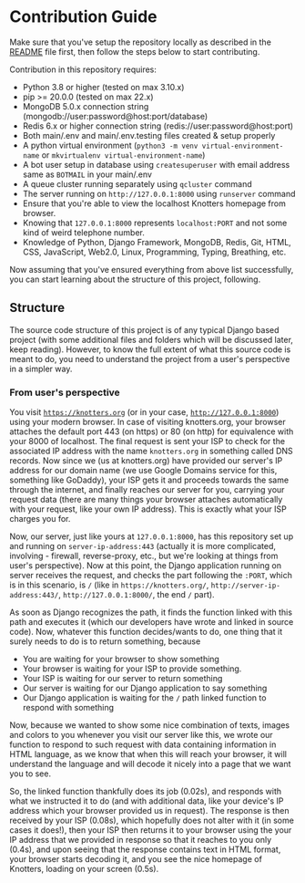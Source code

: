 # Contribution Guide

Make sure that you've setup the repository locally as described in the [README](README.md) file first,
then follow the steps below to start contributing.

Contribution in this repository requires:

- Python 3.8 or higher (tested on max 3.10.x)
- pip >= 20.0.0 (tested on max 22.x)
- MongoDB 5.0.x connection string (mongodb://user:password@host:port/database)
- Redis 6.x or higher connection string (redis://user:password@host:port)
- Both main/.env and main/.env.testing files created & setup properly
- A python virtual environment (`python3 -m venv virtual-environment-name` or `mkvirtualenv virtual-environment-name`)
- A bot user setup in database using `createsuperuser` with email address same as `BOTMAIL` in your main/.env
- A queue cluster running separately using `qcluster` command
- The server running on `http://127.0.0.1:8000` using `runserver` command
- Ensure that you're able to view the localhost Knotters homepage from browser.
- Knowing that `127.0.0.1:8000` represents `localhost:PORT` and not some kind of weird telephone number.
- Knowledge of Python, Django Framework, MongoDB, Redis, Git, HTML, CSS, JavaScript, Web2.0, Linux, Programming, Typing, Breathing, etc.

Now assuming that you've ensured everything from above list successfully, you can start learning about the structure of this project, following.

## Structure

The source code structure of this project is of any typical Django based project (with some additional files and folders which will be discussed later, keep reading). However, to know the full extent of what this source code is meant to do, you need to understand the project from a user's perspective in a simpler way.

### From user's perspective

You visit [`https://knotters.org`](https://knotters.org]) (or in your case, [`http://127.0.0.1:8000`](http://127.0.0.1:8000)) using your modern browser. In case of visiting knotters.org, your browser attaches the default port 443 (on https) or 80 (on http) for equivalence with your 8000 of localhost. The final request is sent your ISP to check for the associated IP address with the name `knotters.org` in something called DNS records. Now since we (us at knotters.org) have provided our server's IP address for our domain name (we use Google Domains service for this, something like GoDaddy), your ISP gets it and proceeds towards the same through the internet, and finally reaches our server for you, carrying your request data (there are many things your browser attaches automatically with your request, like your own IP address). This is exactly what your ISP charges you for.

Now, our server, just like yours at `127.0.0.1:8000`, has this repository set up and running on `server-ip-address:443` (actually it is more complicated, involving - firewall, reverse-proxy, etc., but we're looking at things from user's perspective). Now at this point, the Django application running on server receives the request, and checks the part following the `:PORT`, which is in this scenario, is `/` (like in `https://knotters.org/`, `http://server-ip-address:443/`, `http://127.0.0.1:8000/`, the end `/` part).

As soon as Django recognizes the path, it finds the function linked with this path and executes it (which our developers have wrote and linked in source code). Now, whatever this function decides/wants to do, one thing that it surely needs to do is to return something, because

- You are waiting for your browser to show something
- Your browser is waiting for your ISP to provide something.
- Your ISP is waiting for our server to return something
- Our server is waiting for our Django application to say something
- Our Django application is waiting for the `/` path linked function to respond with something

Now, because we wanted to show some nice combination of texts, images and colors to you whenever you visit our server like this, we wrote our function to respond to such request with data containing information in HTML language, as we know that when this will reach your browser, it will understand the language and will decode it nicely into a page that we want you to see.

So, the linked function thankfully does its job (0.02s), and responds with what we instructed it to do (and with additional data, like your device's IP address which your browser provided us in request). The response is then received by your ISP (0.08s), which hopefully does not alter with it (in some cases it does!), then your ISP then returns it to your browser using the your IP address that we provided in response so that it reaches to you only (0.4s), and upon seeing that the response contains text in HTML format, your browser starts decoding it, and you see the nice homepage of Knotters, loading on your screen (0.5s).
